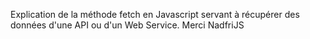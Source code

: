 Explication de la méthode fetch en Javascript servant à récupérer des données d'une API ou d'un Web Service.
Merci NadfriJS
